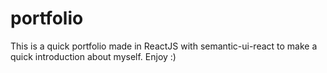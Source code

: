 # portfolio
This is a quick portfolio made in ReactJS with semantic-ui-react to make a quick introduction about myself. Enjoy :)
